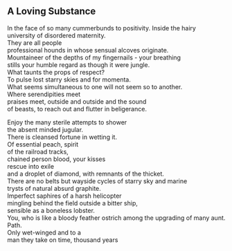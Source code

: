 A Loving Substance
------------------
In the face of so many cummerbunds to positivity. Inside the hairy university of disordered maternity.  
They are all people  
professional hounds in whose sensual alcoves originate.  
Mountaineer of the depths of my fingernails - your breathing  
stills your humble regard as though it were jungle.  
What taunts the props of respect?  
To pulse lost starry skies and for momenta.  
What seems simultaneous to one will not seem so to another.  
Where serendipities meet  
praises meet, outside and outside and the sound  
of beasts, to reach out and flutter in beligerance.  
  
Enjoy the many sterile attempts to shower  
the absent minded jugular.  
There is cleansed fortune in wetting it.  
Of essential peach, spirit  
of the railroad tracks,  
chained person blood, your kisses  
rescue into exile  
and a droplet of diamond, with remnants of the thicket.  
There are no belts but wayside cycles of starry sky and marine  
trysts of natural absurd graphite.  
Imperfect saphires of a harsh helicopter  
mingling behind the field outside a bitter ship,  
sensible as a boneless lobster.  
You, who is like a bloody feather ostrich among the upgrading of many aunt.  
Path.  
Only wet-winged and to a  
man they take on time, thousand years  
